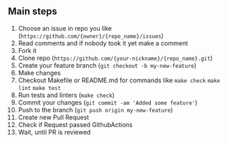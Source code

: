 ## Main steps

1. Choose an issue in repo you like (`https://github.com/{owner}/{repo_name}/issues`)
2. Read comments and if nobody took it yet make a comment
3. Fork it
4. Clone repo (`https://github.com/{your-nickname}/{repo_name}.git`)
5. Create your feature branch (`git checkout -b my-new-feature`)
6. Make changes
7. Checkout Makefile or README.md for commands like `make check` `make lint` `make test`
8. Run tests and linters (`make check`)
10. Commit your changes (`git commit -am 'Added some feature'`)
11. Push to the branch (`git push origin my-new-feature`)
12. Create new Pull Request
13. Check if Request passed GithubActions
14. Wait, until PR is reviewed
